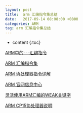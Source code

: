 ```yaml
---
layout: post
title:  arm 汇编指令集总结
date:   2017-09-14 08:08:00 +0800
categories: ARM
tag: arm 汇编指令集总结
---
```


* content
{:toc}

[ARM中的---汇编指令](http://blog.csdn.net/qqliyunpeng/article/details/45116615)

[ARM 汇编指令集](http://blog.csdn.net/zqixiao_09/article/details/50726544)

[ARM 协处理器指令详解](http://blog.csdn.net/gameit/article/details/13169405)

[ARM 官网信息中心](http://infocenter.arm.com/help/index.jsp)

[灵活使用ARM汇编的WEAK关键字](http://blog.csdn.net/norains/article/details/5954459)

[ARM CP15协处理器说明](http://blog.csdn.net/skyflying2012/article/details/25823967)
